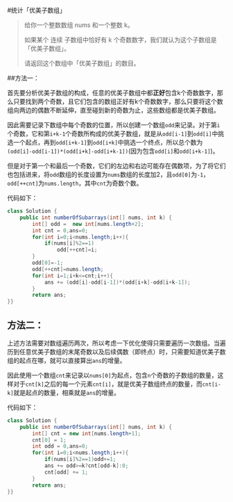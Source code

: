 #统计「优美子数组」

> 给你一个整数数组 nums 和一个整数 k。
>
> 如果某个 连续 子数组中恰好有 k 个奇数数字，我们就认为这个子数组是「优美子数组」。
>
> 请返回这个数组中「优美子数组」的数目。

##方法一：

首先要分析优美子数组的构成，任意的优美子数组中都**正好**包含k个奇数数字，那么只要找到两个奇数，且它们包含的数组正好有k个奇数数字，那么只要将这个数组向两边的偶数不断延伸，直至碰到新的奇数为止，这些数组都是优美子数组。

因此需要记录下数组中每个奇数的位置，所以创建一个数组`odd`来记录。对于第`i`个奇数，它和第`i+k-1`个奇数所构成的优美子数组，就是从`odd[i-1]`到`odd[i]`中挑选一个起点，再到`odd[i+k-1]`到`odd[i+k]`中挑选一个终点，所以总个数为`(odd[i]-odd[i-1])*(odd[i+k]-odd[i+k-1])`(因为包含`odd[i]`和`odd[i+k-1]`)。

但是对于第一个和最后一个奇数，它们的左边和右边可能存在偶数项，为了将它们也包括进来，将`odd`数组的长度设置为`nums`数组的长度加2，且`odd[0]`为`-1`，`odd[++cnt]`为`nums.length`，其中`cnt`为奇数个数。

代码如下：

```java
class Solution {
    public int numberOfSubarrays(int[] nums, int k) {
        int[] odd =  new int[nums.length+2];
        int cnt = 0,ans=0;
        for(int i=0;i<nums.length;i++){
            if(nums[i]%2==1)
                odd[++cnt]=i;
        }
        odd[0]=-1;
        odd[++cnt]=nums.length;
        for(int i=1;i+k<=cnt;i++){
            ans += (odd[i]-odd[i-1])*(odd[i+k]-odd[i+k-1]);
        }
        return ans;
}}
```

## 方法二：

上述方法需要对数组遍历两次，所以考虑一下优化使得只需要遍历一次数组。当遍历到任意优美子数组的末尾奇数以及后续偶数（即终点）时，只需要知道优美子数组的起点在哪，就可以直接算出`ans`的增量。

因此使用一个数组`cnt`来记录以`nums[0]`为起点，包含`n`个奇数的子数组的数量，这样对于`cnt[k]`之后的每一个元素`cnt[i]`，就是优美子数组终点的数量，而`cnt[i-k]`就是起点的数量，相乘就是`ans`的增量。

代码如下：

```java
class Solution {
    public int numberOfSubarrays(int[] nums, int k) {
        int[] cnt = new int[nums.length+1];
        cnt[0] = 1;
        int odd = 0,ans=0;
        for(int i=0;i<nums.length;i++){
            if(nums[i]%2==1)odd+=1;
            ans += odd>=k?cnt[odd-k]:0;
            cnt[odd] += 1;
        }
        return ans;
}}
```

